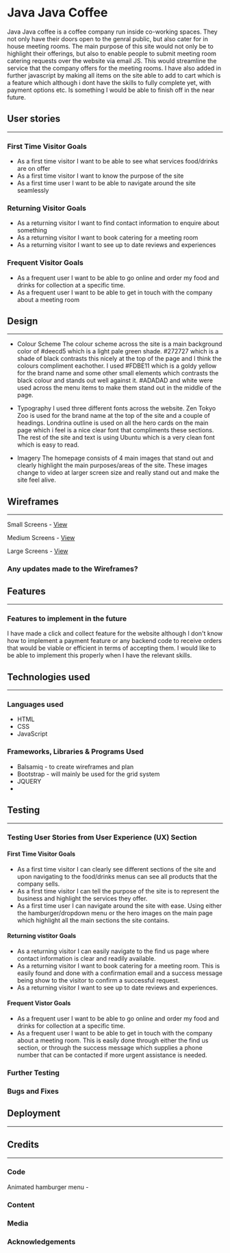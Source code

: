 # Java Java Coffee

Java Java coffee is a coffee company run inside co-working spaces. They not only have their doors open to the genral public, but also cater for in house meeting rooms. 
The main purpose of this site would not only be to highlight their offerings, but also to enable people to submit meeting room catering requests over the website via email JS. 
This would streamline the service that the company offers for the meeting rooms.
I have also added in further javascript by making all items on the site able to add to cart which is a feature which although i dont have the skills to fully complete yet, with payment options etc. Is something I would be able to finish off in the near future.  


## User stories
---

### First Time Visitor Goals
- As a first time visitor I want to be able to see what services food/drinks are on offer
- As a first time visitor I want to know the purpose of the site 
- As a first time user I want to be able to navigate around the site seamlessly 
 
 ### Returning Visitor Goals
- As a returning visitor I want to find contact information to enquire about something
- As a returning visitor I want to book catering for a meeting room
- As a returning visitor I want to see up to date reviews and experiences   

### Frequent Visitor Goals
- As a frequent user I want to be able to go online and order my food and drinks for collection at a specific time.
- As a frequent user I want to be able to get in touch with the company about a meeting room

## Design 
---

* Colour Scheme
  The colour scheme across the site is a main background color of #deecd5 which is a light pale green shade. #272727 which is a shade of black contrasts this nicely at the top of the page and I think the colours compliment eachother. I used #FDBE11 which is a goldy yellow for the brand name and some other small elements which contrasts the black colour and stands out well against it. #ADADAD and white were used across the menu items to make them stand out in the middle of the page. 

* Typography
I used three different fonts across the website. Zen Tokyo Zoo is used for the brand name at the top of the site and a couple of headings. Londrina outline is used on all the hero cards on the main page which i feel is a nice clear font that compliments these sections. The rest of the site and text is using Ubuntu which is a very clean font which is easy to read. 


* Imagery
  The homepage consists of 4 main images that stand out and clearly highlight the main purposes/areas of the site. 
  These images change to video at larger screen size and really stand out and make the site feel alive. 

## Wireframes 
---

Small Screens - [View](assets/wireframes/sm-screen-coffee.pdf)

Medium Screens - [View](assets/wireframes/med-screen-coffee.pdf)

Large Screens - [View](assets/wireframes/lrg-screen-coffee.pdf)

### Any updates made to the Wireframes?

## Features 
---
### Features to implement in the future
I have made a click and collect feature for the website although I don't know how to implement a payment feature or any backend code to receive orders that would be viable or efficient in terms of accepting them. I would like to be able to implement this properly when I have the relevant skills. 
## Technologies used

----
### Languages used
- HTML
- CSS
- JavaScript

### Frameworks, Libraries & Programs Used
- Balsamiq - to create wireframes and plan
- Bootstrap - will mainly be used for the grid system
- JQUERY
- 

## Testing
---

### Testing User Stories from User Experience (UX) Section

#### First Time Visitor Goals
- As a first time visitor I can clearly see different sections of the site and upon navigating to the food/drinks menus can see all products that the company sells. 
- As a first time visitor I can tell the purpose of the site is to represent the business and highlight the services they offer.
 - As a first time user I can navigate around the site with ease. Using either the hamburger/dropdown menu or the hero images on the main page which highlight all the main sections the site contains.

#### Returning vistitor Goals
- As a returning visitor I can easily navigate to the find us page where contact information is clear and readily available. 
- As a returning visitor I want to book catering for a meeting room. This is easily found and done with a confirmation email and a success message being show to the visitor to confirm a successful request. 
- As a returning visitor I want to see up to date reviews and experiences. 

#### Frequent Vistor Goals
- As a frequent user I want to be able to go online and order my food and drinks for collection at a specific time. 
- As a frequent user I want to be able to get in touch with the company about a meeting room. This is easily done through either the find us section, or through the success message which supplies a phone number that can be contacted if more urgent assistance is needed. 

### Further Testing

### Bugs and Fixes 

## Deployment
---

## Credits
---

### Code 

Animated hamburger menu - 


### Content
 


### Media 

### Acknowledgements